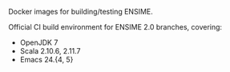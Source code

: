 Docker images for building/testing ENSIME.

Official CI build environment for ENSIME 2.0 branches, covering:

* OpenJDK 7
* Scala 2.10.6, 2.11.7
* Emacs 24.{4, 5}
